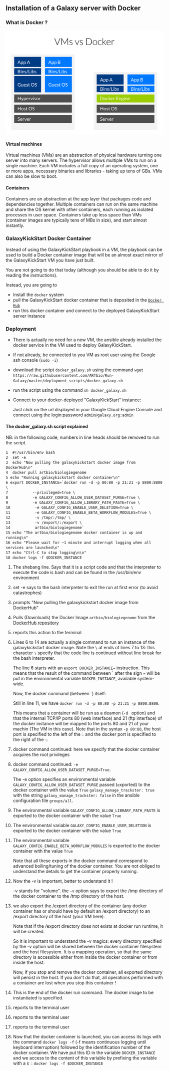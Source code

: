 ## Installation of a Galaxy server with Docker

### What is Docker ?

![Docker](images/docker.png)

#### Virtual machines

Virtual machines (VMs) are an abstraction of physical hardware turning one server into
many servers. The hypervisor allows multiple VMs to run on a single machine.
Each VM includes a full copy of an operating system, one or more apps, necessary binaries
and libraries - taking up tens of GBs. VMs can also be slow to boot.

#### Containers

Containers are an abstraction at the app layer that packages code and dependencies
together. Multiple containers can run on the same machine and share the OS kernel with
other containers, each running as isolated processes in user space. Containers take up
less space than VMs (container images are typically tens of MBs in size), and start
almost instantly.

###  GalaxyKickStart Docker **Container**

Instead of using the GalaxyKickStart playbook in a VM, the playbook can be used to build
a Docker container image that will be an almost exact mirror of the GalaxyKickStart VM
you have just built.

You are not going to do that today (although you should be able to do it by reading the instructions).

Instead, you are going to

- Install the `docker` system
- pull the GalaxyKickStart docker container that is deposited in the [`Docker Hub`](https://hub.docker.com/u/artbio/)
- run this docker container and connect to the deployed GalaxyKickStart server instance

### Deployment

- There is actually no need for a new VM, the ansible already installed the docker service
in the VM used to deploy GalaxyKickStart.
- If not already, be connected to you VM as root user using the Google ssh console (`sudo -i`)
- download the script `docker_galaxy.sh` using the command `wget https://raw.githubusercontent.com/ARTbio/Run-Galaxy/master/deployment_scripts/docker_galaxy.sh`
- run the script using the command `sh docker_galaxy.sh`
- Connect to your docker-deployed "GalaxyKickStart" instance:
    
    Just click on the url displayed in your Google Cloud Engine Console
    and connect using the login:password `admin@galaxy.org:admin`
    
    
#### The docker_galaxy.sh script explained

NB: in the following code, numbers in line heads should be removed to run the script.

```
1  #!/usr/bin/env bash
2  set -e
3  echo "Now pulling the galaxykickstart docker image from DockerHub\n"
4  docker pull artbio/biologiegenome
5 echo "Running galaxykickstart docker container\n"
6 export DOCKER_INSTANCE=`docker run -d -p 80:80 -p 21:21 -p 8800:8800 \
7           --privileged=true \
8           -e GALAXY_CONFIG_ALLOW_USER_DATASET_PURGE=True \
9           -e GALAXY_CONFIG_ALLOW_LIBRARY_PATH_PASTE=True \
10           -e GALAXY_CONFIG_ENABLE_USER_DELETION=True \
11           -e GALAXY_CONFIG_ENABLE_BETA_WORKFLOW_MODULES=True \
12           -v /tmp/:/tmp/ \
13           -v /export/:/export \
14           artbio/biologiegenome`
15 echo "The artbio/biologiegenome docker container is up and running\n"
16 echo "Please wait for ~1 minute and interrupt logging when all services are launched\n"
17 echo "Ctrl-C to stop logging\n\n"
18 docker logs -f $DOCKER_INSTANCE
```

1. The shebang line. Says that it is a script code and that the interpreter to execute the
code is bash and can be found in the /usr/bin/env environment
2. set -e says to the bash interpreter to exit the run at first error (to avoid catastrophes)
3. prompts "Now pulling the galaxykickstart docker image from DockerHub"
4. Pulls (Downloads) the Docker Image `artbio/biologiegenome` from
the [DockerHub repository](https://hub.docker.com/r/artbio/biologiegenome/)
5. reports this action to the terminal
6. Lines 6 to 14 are actually a single command to run an instance of the galaxykickstart
docker image. Note the `\` at ends of lines 7 to 13: this character `\` specify that the
code line is continued without line break for the bash interpreter.

    The line 6 starts with an `export DOCKER_INSTANCE=` instruction. This means that the result
    of the command between \` after the sign `=` will be put in the environmental variable
    `DOCKER_INSTANCE`, available system-wide.

    Now, the docker command (between \`) itself:

    Still in line 11, we have `docker run -d -p 80:80 -p 21:21 -p 8800:8800`.

    This means that a container will be run as a deamon (`-d ` option) and that the internal
    TCP/IP ports 80 (web interface) and 21 (ftp interface) of the docker instance will be mapped
    to the ports 80 and 21 of your machin (The VM in this case). Note that in the syntax `-p 80:80`,
    the host port is specified to the left of the `:` and the docker port is specified to the right
    of the `:`.
    
7. docker command continued: here we specify that the docker container acquires the root privileges
8. docker command continued: `-e GALAXY_CONFIG_ALLOW_USER_DATASET_PURGE=True`.

    The -e option specifies an environmental variable `GALAXY_CONFIG_ALLOW_USER_DATASET_PURGE`
    passed (`e`xported) to the docker container with the value `True`
    `galaxy_manage_trackster: true` with the string `galaxy_manage_trackster: false`
    in the ansible configuration file `groups/all`.

9. The environmental variable `GALAXY_CONFIG_ALLOW_LIBRARY_PATH_PASTE` is exported to
the docker container with the value `True`
10. The environmental variable `GALAXY_CONFIG_ENABLE_USER_DELETION` is exported to
the docker container with the value `True`
11. The environmental variable `GALAXY_CONFIG_ENABLE_BETA_WORKFLOW_MODULES` is exported to
the docker container with the value `True`

    Note that all these exports in the docker command correspond to advanced boiling/tuning of the docker container.
    You are not obliged to understand the details to get the container properly running.
12. Now the -v is important, better to understand it !

    -v stands for "volume". the `-v` option says to export the /tmp directory of the docker container
    to the /tmp directory of the host.
13. we also export the /export directory of the container (any docker container has or
should have by default an /export directory) to an /export directory of the host (your VM here).

    Note that if the /export directory does not exists at docker run runtime, it will be created.

    So it is important to understand the -v magics: every directory specified by the -v option will be shared
    between the docker container filesystem and the host filesystem. It is a mapping operation, so that
    the same directory is accessible either from inside the docker container or from inside the host.

    Now, if you stop and remove the docker container, all exported directory will persist in the host.
    If you don't do that, all operations performed with a container are lost when you stop this container !

14. This is the end of the docker run command. The docker image to be instantiated is specified.
15. reports to the terminal user
16. reports to the terminal user
17. reports to the terminal user
18. Now that the docker container is launched, you can access its logs with the command
`docker logs -f` (-f means continuous logging until keyboard interruption) followed by the
identification number of the docker container. We have put this ID in the variable `DOCKER_INSTANCE`
and we access to the content of this variable by prefixing the variable with a `$ `:
`docker logs -f $DOCKER_INSTANCE`



